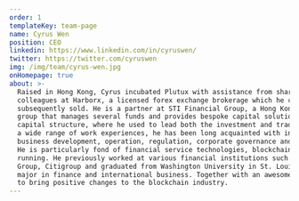 ```yaml
---
order: 1
templateKey: team-page
name: Cyrus Wen
position: CEO
linkedin: https://www.linkedin.com/in/cyruswen/
twitter: https://twitter.com/cyruswen
img: /img/team/cyrus-wen.jpg
onHomepage: true
about: >-
  Raised in Hong Kong, Cyrus incubated Plutux with assistance from shareholders and ex 
  colleagues at Harborx, a licensed forex exchange brokerage which he co-founded and 
  subsequently sold. He is a partner at STI Financial Group, a Hong Kong based investment 
  group that manages several funds and provides bespoke capital solutions across the 
  capital structure, where he used to lead both the investment and trading teams. Through 
  a wide range of work experiences, he has been long acquainted with investment, trading, 
  business development, operation, regulation, corporate governance and risk management. 
  He is particularly fond of financial service technologies, blockchain, card games and 
  running. He previously worked at various financial institutions such as VMS Investment 
  Group, Citigroup and graduated from Washington University in St. Louis with a double 
  major in finance and international business. Together with an awesome team, he is excited 
  to bring positive changes to the blockchain industry.
---
```

